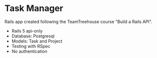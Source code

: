 # Task Manager

Rails app created following the TeamTreehouse course "Build a Rails API".

* Rails 5 api-only
* Database: Postgresql
* Models: Task and Project
* Testing with RSpec
* No authentication
